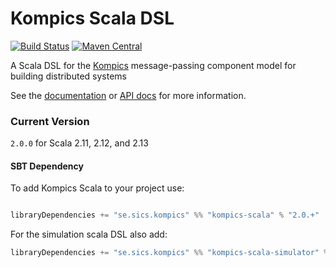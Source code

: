 # Kompics Scala DSL
[![Build Status](https://travis-ci.org/kompics/kompics-scala.svg?branch=master)](https://travis-ci.org/kompics/kompics-scala)
[![Maven Central](https://img.shields.io/maven-central/v/se.sics.kompics/kompics-scala_2.13)](https://search.maven.org/artifact/se.sics.kompics/kompics-scala_2.13)


A Scala DSL for the [Kompics](http://kompics.sics.se/) message-passing component model for building distributed systems

See the [documentation](https://kompics.github.io/kompics-scala/index.html) or [API docs](https://kompics.github.io/kompics-scala/api/se/sics/kompics/sl/index.html) for more information.

### Current Version
`2.0.0` for Scala 2.11, 2.12, and 2.13

#### SBT Dependency
To add Kompics Scala to your project use:
```scala

libraryDependencies += "se.sics.kompics" %% "kompics-scala" % "2.0.+"
```

For the simulation scala DSL also add:
```scala
libraryDependencies += "se.sics.kompics" %% "kompics-scala-simulator" % "2.0.+" // probably % "test" as well
```
